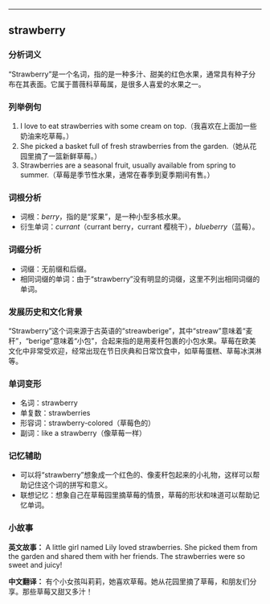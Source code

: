 
---------------
## strawberry
### 分析词义
“Strawberry”是一个名词，指的是一种多汁、甜美的红色水果，通常具有种子分布在其表面。它属于蔷薇科草莓属，是很多人喜爱的水果之一。

### 列举例句
1. I love to eat strawberries with some cream on top.（我喜欢在上面加一些奶油来吃草莓。）
2. She picked a basket full of fresh strawberries from the garden.（她从花园里摘了一篮新鲜草莓。）
3. Strawberries are a seasonal fruit, usually available from spring to summer.（草莓是季节性水果，通常在春季到夏季期间有售。）

### 词根分析
- 词根：*berry*，指的是“浆果”，是一种小型多核水果。
- 衍生单词：*currant*（currant berry，currant 樱桃干），*blueberry*（蓝莓）。

### 词缀分析
- 词缀：无前缀和后缀。
- 相同词缀的单词：由于“strawberry”没有明显的词缀，这里不列出相同词缀的单词。

### 发展历史和文化背景
“Strawberry”这个词来源于古英语的“streawberige”，其中“streaw”意味着“麦秆”，“berige”意味着“小包”，合起来指的是用麦秆包裹的小包水果。草莓在欧美文化中非常受欢迎，经常出现在节日庆典和日常饮食中，如草莓蛋糕、草莓冰淇淋等。

### 单词变形
- 名词：strawberry
- 单复数：strawberries
- 形容词：strawberry-colored（草莓色的）
- 副词：like a strawberry（像草莓一样）

### 记忆辅助
- 可以将“strawberry”想象成一个红色的、像麦秆包起来的小礼物，这样可以帮助记住这个词的拼写和意义。
- 联想记忆：想象自己在草莓园里摘草莓的情景，草莓的形状和味道可以帮助记忆单词。

### 小故事
**英文故事：**
A little girl named Lily loved strawberries. She picked them from the garden and shared them with her friends. The strawberries were so sweet and juicy!

**中文翻译：**
有个小女孩叫莉莉，她喜欢草莓。她从花园里摘了草莓，和朋友们分享。那些草莓又甜又多汁！

